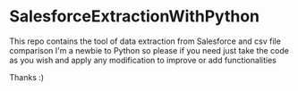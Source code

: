 # SalesforceExtractionWithPython


This repo contains the tool of data extraction from Salesforce and csv file comparison
I'm a newbie to Python so please if you need just take the code as you wish and apply any modification to improve or add functionalities

Thanks :)
